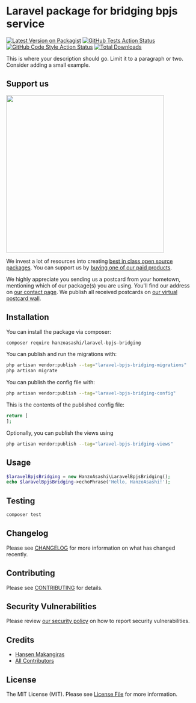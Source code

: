 # Laravel package for bridging bpjs service

[![Latest Version on Packagist](https://img.shields.io/packagist/v/hanzoasashi/laravel-bpjs-bridging.svg?style=flat-square)](https://packagist.org/packages/hanzoasashi/laravel-bpjs-bridging)
[![GitHub Tests Action Status](https://img.shields.io/github/actions/workflow/status/hanzoasashi/laravel-bpjs-bridging/run-tests.yml?branch=main&label=tests&style=flat-square)](https://github.com/hanzoasashi/laravel-bpjs-bridging/actions?query=workflow%3Arun-tests+branch%3Amain)
[![GitHub Code Style Action Status](https://img.shields.io/github/actions/workflow/status/hanzoasashi/laravel-bpjs-bridging/fix-php-code-style-issues.yml?branch=main&label=code%20style&style=flat-square)](https://github.com/hanzoasashi/laravel-bpjs-bridging/actions?query=workflow%3A"Fix+PHP+code+style+issues"+branch%3Amain)
[![Total Downloads](https://img.shields.io/packagist/dt/hanzoasashi/laravel-bpjs-bridging.svg?style=flat-square)](https://packagist.org/packages/hanzoasashi/laravel-bpjs-bridging)

This is where your description should go. Limit it to a paragraph or two. Consider adding a small example.

## Support us

[<img src="https://github-ads.s3.eu-central-1.amazonaws.com/laravel-bpjs-bridging.jpg?t=1" width="419px" />](https://spatie.be/github-ad-click/laravel-bpjs-bridging)

We invest a lot of resources into creating [best in class open source packages](https://spatie.be/open-source). You can support us by [buying one of our paid products](https://spatie.be/open-source/support-us).

We highly appreciate you sending us a postcard from your hometown, mentioning which of our package(s) you are using. You'll find our address on [our contact page](https://spatie.be/about-us). We publish all received postcards on [our virtual postcard wall](https://spatie.be/open-source/postcards).

## Installation

You can install the package via composer:

```bash
composer require hanzoasashi/laravel-bpjs-bridging
```

You can publish and run the migrations with:

```bash
php artisan vendor:publish --tag="laravel-bpjs-bridging-migrations"
php artisan migrate
```

You can publish the config file with:

```bash
php artisan vendor:publish --tag="laravel-bpjs-bridging-config"
```

This is the contents of the published config file:

```php
return [
];
```

Optionally, you can publish the views using

```bash
php artisan vendor:publish --tag="laravel-bpjs-bridging-views"
```

## Usage

```php
$laravelBpjsBridging = new HanzoAsashi\LaravelBpjsBridging();
echo $laravelBpjsBridging->echoPhrase('Hello, HanzoAsashi!');
```

## Testing

```bash
composer test
```

## Changelog

Please see [CHANGELOG](CHANGELOG.md) for more information on what has changed recently.

## Contributing

Please see [CONTRIBUTING](CONTRIBUTING.md) for details.

## Security Vulnerabilities

Please review [our security policy](../../security/policy) on how to report security vulnerabilities.

## Credits

- [Hansen Makangiras](https://github.com/hanzo-asashi)
- [All Contributors](../../contributors)

## License

The MIT License (MIT). Please see [License File](LICENSE.md) for more information.
